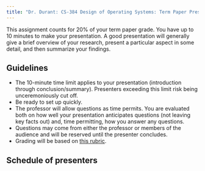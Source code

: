 ```yaml
---
title: "Dr. Durant: CS-384 Design of Operating Systems: Term Paper Presentations"
---
```


<p>This assignment counts for 20% of your term paper grade.
You have up to 10 minutes to make your presentation. A good presentation
will generally give a brief overview of your research, present a particular
aspect in some detail, and then summarize your findings.</p>

## Guidelines

* The 10-minute time limit applies to your presentation (introduction through
    conclusion/summary). Presenters exceeding this limit risk being unceremoniously
    cut off.
* Be ready to set up quickly.
* The professor will allow questions as time permits. You are evaluated both
    on how well your presentation anticipates questions (not leaving key facts
    out) and, time permitting, how you answer any questions.
* Questions may come from either the professor or members of the audience
    and will be reserved until the presenter concludes.
* Grading will be based on
    <a href="presentationRubric.pdf">this rubric</a>.

## Schedule of presenters

